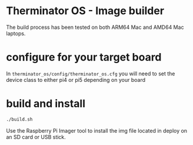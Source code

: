 # Therminator OS - Image builder

The build process has been tested on both ARM64 Mac and AMD64 Mac laptops.

# configure for your target board

In `therminator_os/config/therminator_os.cfg` you will need to set the device class to either
pi4 or pi5 depending on your board

# build and install

```sh
./build.sh
```

Use the Raspberry Pi Imager tool to install the img file located in deploy
on an SD card or USB stick.

